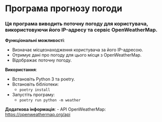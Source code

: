 # Програма прогнозу погоди

### Ця програма виводить поточну погоду для користувача, використовуючи його IP-адресу та сервіс OpenWeatherMap.


**Функціональні можливості**:
- Визначає місцезнаходження користувача за його IP-адресою.
- Отримує дані про погоду для цього місця з OpenWeatherMap.
- Відображає поточну погоду.

**Використання**:
- Встановіть Python 3 та poetry.
- Встановіть бібліотеки:
  - `poetry install`
- Запустіть програму:
  - `poetry run python -m weather`

**Додаткова інформація**:
    - API OpenWeatherMap: https://openweathermap.org/api
